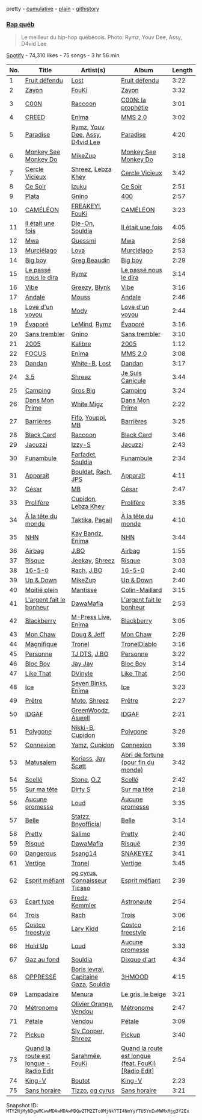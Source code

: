 pretty - [cumulative](/playlists/cumulative/37i9dQZF1DWTZeTXqKTge4.md) - [plain](/playlists/plain/37i9dQZF1DWTZeTXqKTge4) - [githistory](https://github.githistory.xyz/mackorone/spotify-playlist-archive/blob/main/playlists/plain/37i9dQZF1DWTZeTXqKTge4)

### [Rap québ](https://open.spotify.com/playlist/37i9dQZF1DWTZeTXqKTge4)

> Le meilleur du hip\-hop québécois\. Photo: Rymz, Youv Dee, Assy, D4vid Lee

[Spotify](https://open.spotify.com/user/spotify) - 74,310 likes - 75 songs - 3 hr 56 min

| No. | Title | Artist(s) | Album | Length |
|---|---|---|---|---|
| 1 | [Fruit défendu](https://open.spotify.com/track/4dS3ZuMB8PBN0y5nOdQRKN) | [Lost](https://open.spotify.com/artist/5Pd7zqwUqC1INMJAT2Df7b) | [Fruit défendu](https://open.spotify.com/album/46hTeni6rzDZApaurPprXj) | 3:22 |
| 2 | [Zayon](https://open.spotify.com/track/1lc3pzxx2Xsm0YwQwEpFVE) | [FouKi](https://open.spotify.com/artist/3IMC79WXhjXUkDHhpsSN8n) | [Zayon](https://open.spotify.com/album/4XixYxgMhid00ACay6xpfN) | 3:32 |
| 3 | [C00N](https://open.spotify.com/track/4wJyyhwG8ZeESwPVR9mKg2) | [Raccoon](https://open.spotify.com/artist/7nzgBxjw2Co88MGWjMnl4c) | [C00N: la prophétie](https://open.spotify.com/album/672gWjyvSXba4DbO2p6JrS) | 3:01 |
| 4 | [CREED](https://open.spotify.com/track/4VHJDnAK9d9XjhIHuGjib6) | [Enima](https://open.spotify.com/artist/47cHAE0NFwzGOlc3L4oszT) | [MMS 2.0](https://open.spotify.com/album/1frw85H7pUOeM2irhAhXaA) | 3:02 |
| 5 | [Paradise](https://open.spotify.com/track/13see5eBO7p2YYeDU7HJRA) | [Rymz](https://open.spotify.com/artist/3dN1EUAKOFCUBPFXRUdqKu), [Youv Dee](https://open.spotify.com/artist/5P3mgWx3KvnURMhlVm5pMS), [Assy](https://open.spotify.com/artist/2BitGSvp2g87DRz5cdaGxw), [D4vid Lee](https://open.spotify.com/artist/7LzOVgKtZZlKE2AjJ8qDwy) | [Paradise](https://open.spotify.com/album/3WISk3egl8Q7amDKahWhaH) | 4:20 |
| 6 | [Monkey See Monkey Do](https://open.spotify.com/track/1nkSM3aKotsIwOgafMpQqQ) | [MikeZup](https://open.spotify.com/artist/3kmw1yvcUhvPD3pDz8hOVk) | [Monkey See Monkey Do](https://open.spotify.com/album/2XHD8IJglSeKL203sKOFkR) | 3:18 |
| 7 | [Cercle Vicieux](https://open.spotify.com/track/2Wsp91MjyvE6fypPKmW3U4) | [Shreez](https://open.spotify.com/artist/0qNrNX9FKJM0ZJFbcbMlMp), [Lebza Khey](https://open.spotify.com/artist/6oW3oCa9th1gUBNkI1LnGA) | [Cercle Vicieux](https://open.spotify.com/album/4uKG6vs1F0Y84CZOyP2CZm) | 3:42 |
| 8 | [Ce Soir](https://open.spotify.com/track/7cjZwi0ZIiotcjPKl0ymLU) | [Izuku](https://open.spotify.com/artist/07nPO9PmOxJX3XXsCsVVW8) | [Ce Soir](https://open.spotify.com/album/5wp0Zwk1GtcUhZUVUCb5xE) | 2:51 |
| 9 | [Plata](https://open.spotify.com/track/2S4GE0dXH8F0G4HZwviRSQ) | [Gnino](https://open.spotify.com/artist/03sPkUqjLbCXdxu3e46T3H) | [400](https://open.spotify.com/album/1QLh17mGCqestAzRo8VcC0) | 2:57 |
| 10 | [CAMÉLÉON](https://open.spotify.com/track/4eGyyIrOWWGlBbdt0xZTMI) | [FREAKEY!](https://open.spotify.com/artist/4K30jReY7UXKmG1Q93joPY), [FouKi](https://open.spotify.com/artist/3IMC79WXhjXUkDHhpsSN8n) | [CAMÉLÉON](https://open.spotify.com/album/1wC9LZFmdvqfeqFtKOOcYE) | 3:23 |
| 11 | [Il était une fois](https://open.spotify.com/track/3uLZL8cZl2Hr1lal1Cet3D) | [Die\-On](https://open.spotify.com/artist/3PiPx0tAJVVmdwScvelkq3), [Souldia](https://open.spotify.com/artist/6ekcMUMZoiX2HBbQGZgNh1) | [Il était une fois](https://open.spotify.com/album/2viKHkCMddUIbdI4EWbbTd) | 4:05 |
| 12 | [Mwa](https://open.spotify.com/track/6aCFp5r3lWa8oBXl5sw2Fa) | [Guessmi](https://open.spotify.com/artist/1iPrqRhbEuH0BRuIv16zv2) | [Mwa](https://open.spotify.com/album/5f8E0sYFbUjUbkEF6XeBaV) | 2:58 |
| 13 | [Murciélago](https://open.spotify.com/track/4XZyPSlpUW0HrpYOcFJFZX) | [Lova](https://open.spotify.com/artist/3AaQmXxkr6SJLELOEIeSh2) | [Murciélago](https://open.spotify.com/album/2my4wNL1hk75yFIJgVljIl) | 2:53 |
| 14 | [Big boy](https://open.spotify.com/track/3evB6yurMLTf8UnKV3QrXX) | [Greg Beaudin](https://open.spotify.com/artist/546YsSEtGcmiOu121v7Yj0) | [Big boy](https://open.spotify.com/album/1UvtLl4a9eOFUKcE6fhXw7) | 2:29 |
| 15 | [Le passé nous le dira](https://open.spotify.com/track/5PSa5UlautRrllU20C9jY4) | [Rymz](https://open.spotify.com/artist/3dN1EUAKOFCUBPFXRUdqKu) | [Le passé nous le dira](https://open.spotify.com/album/5Qdzs8SPjcZBxMFTDsFXSt) | 3:14 |
| 16 | [Vibe](https://open.spotify.com/track/7jEXxhZQ57fVKiYErtaTqV) | [Greezy](https://open.spotify.com/artist/1zZ9nySaVJp9srjS4Cd1hr), [Blynk](https://open.spotify.com/artist/5QudGDXQi1yGCjENRjMNeQ) | [Vibe](https://open.spotify.com/album/6RyzurbjqKEOjsEXcKK7Ok) | 3:16 |
| 17 | [Andale](https://open.spotify.com/track/1bOqJaCP7MMxJJ2oGRX0jS) | [Mouss](https://open.spotify.com/artist/7D4rgoFxldk2wari7UObNY) | [Andale](https://open.spotify.com/album/3ADUouvgyG92CLvC8rzua5) | 2:46 |
| 18 | [Love d'un voyou](https://open.spotify.com/track/5AxnOc77Zl6gA4UQWqhFVA) | [Mody](https://open.spotify.com/artist/6dkxSINLJmaCC2uxuM61ds) | [Love d'un voyou](https://open.spotify.com/album/6ehJBKCLlIMQrBpT6hwbP9) | 2:44 |
| 19 | [Évaporé](https://open.spotify.com/track/32XFaa4LwJrdI7R4Z8dDZD) | [LeMind](https://open.spotify.com/artist/3PZuIxHVPdduhzcP78mmlW), [Rymz](https://open.spotify.com/artist/3dN1EUAKOFCUBPFXRUdqKu) | [Évaporé](https://open.spotify.com/album/3o3N3TegvhjoTfZmsTxnZo) | 3:16 |
| 20 | [Sans trembler](https://open.spotify.com/track/3HEdgzJeMkuX2MdVGqPRNK) | [Gnino](https://open.spotify.com/artist/03sPkUqjLbCXdxu3e46T3H) | [Sans trembler](https://open.spotify.com/album/0PEec1NvTPyeSEhP5hchWn) | 3:10 |
| 21 | [2005](https://open.spotify.com/track/24X8QSYqgp7P3j9LlAtEuw) | [Kalibre](https://open.spotify.com/artist/2hJHgSjgt2ij8alpKsyWmN) | [2005](https://open.spotify.com/album/3d218d8XdXUSWmGeXdySUK) | 1:12 |
| 22 | [FOCUS](https://open.spotify.com/track/5pW2FIBTAEWwq1S7Mf37dM) | [Enima](https://open.spotify.com/artist/47cHAE0NFwzGOlc3L4oszT) | [MMS 2.0](https://open.spotify.com/album/1frw85H7pUOeM2irhAhXaA) | 3:08 |
| 23 | [Dandan](https://open.spotify.com/track/7L2iNYWkQ6zy9ZloDdJnHr) | [White\-B](https://open.spotify.com/artist/2HnpdXm17xsrVYtmsf7CHM), [Lost](https://open.spotify.com/artist/5Pd7zqwUqC1INMJAT2Df7b) | [Dandan](https://open.spotify.com/album/1kNR3dBuxP2A8WFI25dBXL) | 3:17 |
| 24 | [3.5](https://open.spotify.com/track/2yA4AFOcgm7GoBrqzZuFEv) | [Shreez](https://open.spotify.com/artist/0qNrNX9FKJM0ZJFbcbMlMp) | [Je Suis Canicule](https://open.spotify.com/album/4hWU5w4QTHAkB2mXM5PRgn) | 3:44 |
| 25 | [Camping](https://open.spotify.com/track/3nCyD17Oecbgx4VNX5fNZ5) | [Gros Big](https://open.spotify.com/artist/5lRXcS3hdIRzUO1mbJkvJ0) | [Camping](https://open.spotify.com/album/0TKxbWXUfFAdInNrf6WzrQ) | 3:24 |
| 26 | [Dans Mon Prime](https://open.spotify.com/track/0KfUo1t8ua38q9PNKEwRId) | [White Migz](https://open.spotify.com/artist/2HLKLDXuuQlYM5YxZ21rN8) | [Dans Mon Prime](https://open.spotify.com/album/4NiIcLGYk7ej0l1M2eKEEI) | 2:22 |
| 27 | [Barrières](https://open.spotify.com/track/3C4wnKdUcRx0grFcZtuB0K) | [Fifo](https://open.spotify.com/artist/5OFfXZvVHDQ76SarIJtG0a), [Youppi](https://open.spotify.com/artist/4HXhayOs3iuWCczTsLQOIX), [MB](https://open.spotify.com/artist/2v1aABncTZrtkXA84ZqtyU) | [Barrières](https://open.spotify.com/album/2qgaxwFqAEolIIln26xxTF) | 3:25 |
| 28 | [Black Card](https://open.spotify.com/track/5ejzQ4vFa8FQkHT6qcCBmd) | [Raccoon](https://open.spotify.com/artist/7nzgBxjw2Co88MGWjMnl4c) | [Black Card](https://open.spotify.com/album/20KFfsB3DWh2V2i2DHqvhc) | 3:46 |
| 29 | [Jacuzzi](https://open.spotify.com/track/7w1RLxc7gA8EBcRsWgSOUu) | [Izzy\-S](https://open.spotify.com/artist/76DXtaWMXZQbRZUHkQEdDQ) | [Jacuzzi](https://open.spotify.com/album/4VR3RBzYwMY1WnpiUsfaWt) | 2:43 |
| 30 | [Funambule](https://open.spotify.com/track/17IYFs7jWrOZ3q30kBmnBn) | [Farfadet](https://open.spotify.com/artist/3n6sDQ5wLfb9GpJaKcEaPB), [Souldia](https://open.spotify.com/artist/6ekcMUMZoiX2HBbQGZgNh1) | [Funambule](https://open.spotify.com/album/4o4Wy7x6zIvGaeDdJxC9k2) | 2:34 |
| 31 | [Apparaît](https://open.spotify.com/track/3GS2743jHrfQlA37gOVsmd) | [Bouldat](https://open.spotify.com/artist/6OJIqTSNa43LsvZmIURNAb), [Rach](https://open.spotify.com/artist/1Qyyc7H8E9gI5nEjWTQk7n), [JPS](https://open.spotify.com/artist/0tziQnn4fmfk5ReISVIJEN) | [Apparaît](https://open.spotify.com/album/6WrLK9v2g0Ggzqy5h00vpe) | 4:11 |
| 32 | [César](https://open.spotify.com/track/1SHRlSZ78fklxAMG6bVBVW) | [MB](https://open.spotify.com/artist/2v1aABncTZrtkXA84ZqtyU) | [César](https://open.spotify.com/album/0n3xG3MLvkhq1Jmpuwnv28) | 2:47 |
| 33 | [Prolifère](https://open.spotify.com/track/3Ej0N0tBYVaVeVJy4sD7pn) | [Cupidon](https://open.spotify.com/artist/5iLIhZFtUFijzNwplwZtlV), [Lebza Khey](https://open.spotify.com/artist/6oW3oCa9th1gUBNkI1LnGA) | [Prolifère](https://open.spotify.com/album/2VGYIR1CyIys08QznWWJcy) | 3:35 |
| 34 | [À la tête du monde](https://open.spotify.com/track/04Be4rY9wl1DmvO4YiYjtJ) | [Taktika](https://open.spotify.com/artist/5ArmvYVqg6FfX5Wmo8lBG3), [Pagail](https://open.spotify.com/artist/4ZYhY3xoiTwIhNL5Mx7HH1) | [À la tête du monde](https://open.spotify.com/album/0hRslk316odnBngGPsjaFE) | 4:10 |
| 35 | [NHN](https://open.spotify.com/track/0DfrSA7A8vdk8rDCUlBNac) | [Kay Bandz](https://open.spotify.com/artist/0NhcQOX46LVhK8aUc4vmMd), [Enima](https://open.spotify.com/artist/47cHAE0NFwzGOlc3L4oszT) | [NHN](https://open.spotify.com/album/7s2LzVU7OEMJbKW4DUYsBJ) | 3:44 |
| 36 | [Airbag](https://open.spotify.com/track/3y4tm1BSZMlg8YfwIQh8qU) | [J.BO](https://open.spotify.com/artist/6qfbY11F2cczEo2xrQeQBG) | [Airbag](https://open.spotify.com/album/28ceNLJVzA6XsEgJv9RxfU) | 1:55 |
| 37 | [Risque](https://open.spotify.com/track/4jH3ztl0lHmltux05WwZTy) | [Jeekay](https://open.spotify.com/artist/38POyyW13rAIhFtElJXFwJ), [Shreez](https://open.spotify.com/artist/0qNrNX9FKJM0ZJFbcbMlMp) | [Risque](https://open.spotify.com/album/3fUq3cuqBk7NPJROi9XzHo) | 3:03 |
| 38 | [16\-5\-0](https://open.spotify.com/track/5tbnrWKJIK1RnmEyWPhh6b) | [Rach](https://open.spotify.com/artist/1Qyyc7H8E9gI5nEjWTQk7n), [J.BO](https://open.spotify.com/artist/6qfbY11F2cczEo2xrQeQBG) | [16\-5\-0](https://open.spotify.com/album/3tmvTBYVdWvQ7gd4X66o22) | 2:40 |
| 39 | [Up & Down](https://open.spotify.com/track/6Ra9iNq2FoSgHV7T9HaUD2) | [MikeZup](https://open.spotify.com/artist/3kmw1yvcUhvPD3pDz8hOVk) | [Up & Down](https://open.spotify.com/album/37lRoPrv7Iom0ZzdQPKkrd) | 2:40 |
| 40 | [Moitié plein](https://open.spotify.com/track/15tb8Of2C5NujvAYSWyXao) | [Mantisse](https://open.spotify.com/artist/20iPdUZMRpNULtRfv9mJP7) | [Colin\-Maillard](https://open.spotify.com/album/3ndgfqyim4BNv0ATiLLQ7b) | 3:15 |
| 41 | [L'argent fait le bonheur](https://open.spotify.com/track/5Z2OcOObLRf6oJcDmyfSyP) | [DawaMafia](https://open.spotify.com/artist/5yhoElw9gCKKsOAK1mmgHJ) | [L'argent fait le bonheur](https://open.spotify.com/album/1ZlGuLWCqyihvFKcCIhy9P) | 2:53 |
| 42 | [Blackberry](https://open.spotify.com/track/5bPrhszf2qv3BIa8WC1M2Q) | [M\-Press Live](https://open.spotify.com/artist/5nJC0rvHpmXz7JLNE9kf6v), [Enima](https://open.spotify.com/artist/47cHAE0NFwzGOlc3L4oszT) | [Blackberry](https://open.spotify.com/album/2BovtlOMMEiA3fjLQwrHe3) | 3:05 |
| 43 | [Mon Chaw](https://open.spotify.com/track/5TOn3TDdaQhx9MAFJsw2dx) | [Doug & Jeff](https://open.spotify.com/artist/4emZH10SLlSZFIzVnot3q7) | [Mon Chaw](https://open.spotify.com/album/6LH15PDdq6yI8Mbfr2KlCl) | 2:29 |
| 44 | [Magnifique](https://open.spotify.com/track/4mzNeemSeYcTJSPlQWudN7) | [Tronel](https://open.spotify.com/artist/6n7VICMu1PgML7oEbDLmWu) | [TronelDiablo](https://open.spotify.com/album/1kRKwfoDM7hFBH9YrBGlyb) | 3:16 |
| 45 | [Personne](https://open.spotify.com/track/16zJVyvGHRG3qYnQ9cgHbT) | [TJ DTS](https://open.spotify.com/artist/5uns9i1LQsh6mxqXq1QeAe), [J.BO](https://open.spotify.com/artist/6qfbY11F2cczEo2xrQeQBG) | [Personne](https://open.spotify.com/album/78RK4VGCAOquGDBFCcAn0e) | 3:22 |
| 46 | [Bloc Boy](https://open.spotify.com/track/5t1fGB3RJbIcp23rfCV7Ov) | [Jay Jay](https://open.spotify.com/artist/42IVM8biRfwghSfukPMimt) | [Bloc Boy](https://open.spotify.com/album/44HMFKiCD2hcS6ONVPqTJQ) | 3:14 |
| 47 | [Like That](https://open.spotify.com/track/1Kw5YOwgBijPXOsNazPGm7) | [DVinyle](https://open.spotify.com/artist/5ozjuk4ZNYQ5OMv4SmnkyA) | [Like That](https://open.spotify.com/album/0ATe5aLX1LMZnavETQCtRw) | 2:50 |
| 48 | [Ice](https://open.spotify.com/track/5tGZXgLK1nPDF6U8Velfl3) | [Seven Binks](https://open.spotify.com/artist/12SPMb4VM4PyBD9no01jbH), [Enima](https://open.spotify.com/artist/47cHAE0NFwzGOlc3L4oszT) | [Ice](https://open.spotify.com/album/3hEqMe7QYkSZlUPrk5LrUs) | 3:23 |
| 49 | [Prêtre](https://open.spotify.com/track/1XEyDyOdkDvXdBmW2r7mxj) | [Moto](https://open.spotify.com/artist/1YXS0KPxEeYQpVmvSA9FuV), [Shreez](https://open.spotify.com/artist/0qNrNX9FKJM0ZJFbcbMlMp) | [Prêtre](https://open.spotify.com/album/6QRaeSXaeYbn79dqjni4WQ) | 2:27 |
| 50 | [IDGAF](https://open.spotify.com/track/5uy3QzTHO9TRh97CDhQ9Jm) | [GreenWoodz](https://open.spotify.com/artist/4unjY2cWa4org4JmrS0GES), [Aswell](https://open.spotify.com/artist/7ircrxU9ilF88T3dfIP6yc) | [IDGAF](https://open.spotify.com/album/38m4T8X8yQJJ788BM2yJVx) | 2:21 |
| 51 | [Polygone](https://open.spotify.com/track/6HZgqXad50xSCbAvpzzrfH) | [Nikki\-B](https://open.spotify.com/artist/0W4nncV2qo2VMYhhx1GBA0), [Cupidon](https://open.spotify.com/artist/5iLIhZFtUFijzNwplwZtlV) | [Polygone](https://open.spotify.com/album/7rRouNve7pkhxSWiTStvJs) | 3:29 |
| 52 | [Connexion](https://open.spotify.com/track/1KUEsdNuweedvo3Lb9LjlR) | [Yamz](https://open.spotify.com/artist/5ab0GodrK1p7arHrNeLECP), [Cupidon](https://open.spotify.com/artist/5iLIhZFtUFijzNwplwZtlV) | [Connexion](https://open.spotify.com/album/1CFVRutfTbatxCw3C1sWYC) | 3:39 |
| 53 | [Matusalem](https://open.spotify.com/track/2RMo8LiuGhVaA0j8TlLbpK) | [Koriass](https://open.spotify.com/artist/4aLij7W6aqtpsRriCSjGLq), [Jay Scøtt](https://open.spotify.com/artist/3G9XTWY09egHqHlbRcP5cx) | [Abri de fortune \(pour fin du monde\)](https://open.spotify.com/album/0amYsj30gPQuSgc2ukxNdO) | 3:42 |
| 54 | [Scellé](https://open.spotify.com/track/461bGbAcrBfCbtHV8RdP4T) | [Stone](https://open.spotify.com/artist/7MJR0VMo0Jp7eUd2mbs7vQ), [O.Z](https://open.spotify.com/artist/1OOqRDxjjXJZaHjgliZaHc) | [Scellé](https://open.spotify.com/album/1J4n5twTGxBK1aPjyUpAhR) | 2:42 |
| 55 | [Sur ma tête](https://open.spotify.com/track/44Oh92jkTz1Wwjvn3ljR69) | [Dirty S](https://open.spotify.com/artist/3uCVM65wRFP6MB5i44HybA) | [Sur ma tête](https://open.spotify.com/album/24oeB4y5KtvehmuKPFLGQh) | 2:18 |
| 56 | [Aucune promesse](https://open.spotify.com/track/4bE84m2q6Xecrl8Etn8hKC) | [Loud](https://open.spotify.com/artist/5DXzQwj6Kgr5kBjVlYdSHo) | [Aucune promesse](https://open.spotify.com/album/2UVAEGSrXaicQMavEAmVUP) | 3:35 |
| 57 | [Belle](https://open.spotify.com/track/1XBTbrFqzkb8eQpnqcYGsm) | [Statzz](https://open.spotify.com/artist/3HhrftnwBRRopMc07FopkK), [Bnyofficial](https://open.spotify.com/artist/5BqM9z6eisbGASuqh5B6QM) | [Belle](https://open.spotify.com/album/6hMkE5cYDkXqUd5rL8iFfV) | 3:14 |
| 58 | [Pretty](https://open.spotify.com/track/3T0j18B548ErQk12YqVeaM) | [Salimo](https://open.spotify.com/artist/3dbzTStecQkHOqwQaQR3Ur) | [Pretty](https://open.spotify.com/album/09PbP0qQhjMCyga59aKQUI) | 2:40 |
| 59 | [Risqué](https://open.spotify.com/track/5jtT4TQqdgBUTHuM9zPuAr) | [DawaMafia](https://open.spotify.com/artist/5yhoElw9gCKKsOAK1mmgHJ) | [Risqué](https://open.spotify.com/album/4NCssbQeT9blbPPK05AYX5) | 2:39 |
| 60 | [Dangerous](https://open.spotify.com/track/5i3geg5F4TESsafrZe66tv) | [5sang14](https://open.spotify.com/artist/6XM5SrUaWM5XJwV55eHW2s) | [SNAKEYEZ](https://open.spotify.com/album/6CAneTQlP4JM3kzk9RyBqC) | 3:41 |
| 61 | [Vertige](https://open.spotify.com/track/1ImplX8y9L2iv53JX2NkCy) | [Tronel](https://open.spotify.com/artist/6n7VICMu1PgML7oEbDLmWu) | [Vertige](https://open.spotify.com/album/2yoSmS2boP6CbLhUlZPciN) | 3:45 |
| 62 | [Esprit méfiant](https://open.spotify.com/track/1YJTQylI2qGPjd9sbC2Ki8) | [og cyrus](https://open.spotify.com/artist/3KRSccEFVrRnMRe0XKGuNy), [Connaisseur Ticaso](https://open.spotify.com/artist/6Z7e35747Ty7EmmcOaKa8o) | [Esprit méfiant](https://open.spotify.com/album/55ri3vgj9Oqw6XF8EHNDvo) | 2:39 |
| 63 | [Écart type](https://open.spotify.com/track/7elFP749giV9I0f1LQHeFM) | [Fredz](https://open.spotify.com/artist/6vclJnUiJ9D7IW0OP54MFT), [Kemmler](https://open.spotify.com/artist/7hChnO6TKesBmtbTFFjYbP) | [Astronaute](https://open.spotify.com/album/2A41RCTjlR4P888t6OfM89) | 2:54 |
| 64 | [Trois](https://open.spotify.com/track/7FifBy3Tu7kxliPg331kLA) | [Rach](https://open.spotify.com/artist/1Qyyc7H8E9gI5nEjWTQk7n) | [Trois](https://open.spotify.com/album/3sn6a1BXHm5LlNgn2H3hAk) | 3:06 |
| 65 | [Costco freestyle](https://open.spotify.com/track/0oFFNSKg6DvV7rYTCwfMMP) | [Lary Kidd](https://open.spotify.com/artist/1dHfOiwJsDtNzIIrsQgXtX) | [Costco freestyle](https://open.spotify.com/album/7zXtx6SQ1XkGiEi63Qrh8Q) | 2:16 |
| 66 | [Hold Up](https://open.spotify.com/track/2BRWx7J7x96qi5yNCAjxKA) | [Loud](https://open.spotify.com/artist/5DXzQwj6Kgr5kBjVlYdSHo) | [Aucune promesse](https://open.spotify.com/album/2UVAEGSrXaicQMavEAmVUP) | 3:33 |
| 67 | [Gaz au fond](https://open.spotify.com/track/3ahYEYoP0voboULlwJH8Fx) | [Souldia](https://open.spotify.com/artist/6ekcMUMZoiX2HBbQGZgNh1) | [Dixque d'art](https://open.spotify.com/album/5fvUcupi73B843UBlMcRxS) | 4:34 |
| 68 | [OPPRESSÉ](https://open.spotify.com/track/19yP0Tz8r7kDTNzOa39Ksk) | [Boris levrai](https://open.spotify.com/artist/44MDXreyQDVfctriHR8TgN), [Capitaine Gaza](https://open.spotify.com/artist/3MHoGWYHorYV0tblzQ1Nzj), [Souldia](https://open.spotify.com/artist/6ekcMUMZoiX2HBbQGZgNh1) | [3HMOOD](https://open.spotify.com/album/0dXhFCshDYMlcdQSqtY9Oy) | 4:15 |
| 69 | [Lampadaire](https://open.spotify.com/track/7Fhd4Q0nYLhu7BGQCBXnZy) | [Menura](https://open.spotify.com/artist/2JjA9sCrPDgdweBVtimwzp) | [Le gris, le beige](https://open.spotify.com/album/5O2dAEL3lOaioQYpGrIt9y) | 3:21 |
| 70 | [Métronome](https://open.spotify.com/track/2uUQyVagqpPABBsVHa9YfP) | [Olivier Orange](https://open.spotify.com/artist/3wTB6XsgN32DuHFeD62qyM), [Vendou](https://open.spotify.com/artist/4Eh9gm2q4XSbk8YXLoEUjG) | [Métronome](https://open.spotify.com/album/0SRwHzWJAAyKsSmSEFskTF) | 2:47 |
| 71 | [Pétale](https://open.spotify.com/track/5MT66MAa0tPKBM0jV5aqq8) | [Vendou](https://open.spotify.com/artist/4Eh9gm2q4XSbk8YXLoEUjG) | [Pétale](https://open.spotify.com/album/0qmrfShgngmmWA8cPcrXAA) | 3:09 |
| 72 | [Pickup](https://open.spotify.com/track/3QR5mPpzBG26S4Uqe6XZi7) | [Sly Cooper](https://open.spotify.com/artist/2chxHFLwg84ucaOUKKQ1Bk), [Shreez](https://open.spotify.com/artist/0qNrNX9FKJM0ZJFbcbMlMp) | [Pickup](https://open.spotify.com/album/0o9ydVRqFkEwZS4F28SGFc) | 3:40 |
| 73 | [Quand la route est longue \- Radio Edit](https://open.spotify.com/track/5J60TBnpkXpncoXOjDENoV) | [Sarahmée](https://open.spotify.com/artist/7icPanI4wjZVQCkvaUMWLX), [FouKi](https://open.spotify.com/artist/3IMC79WXhjXUkDHhpsSN8n) | [Quand la route est longue \(feat\. FouKi\) \[Radio Edit\]](https://open.spotify.com/album/04V5LztQcB3ltQ9BXGJMEY) | 2:54 |
| 74 | [King\-V](https://open.spotify.com/track/1QgzTqitUmu9j6mnSS2C0t) | [Boutot](https://open.spotify.com/artist/7HFhi8w52p30roEfUmV7Mh) | [King\-V](https://open.spotify.com/album/11XbARlvVaV8ujs9BsGnhY) | 2:23 |
| 75 | [Sans horaire](https://open.spotify.com/track/4xVQsPA32CgHu2v1fZbcTA) | [Tizzo](https://open.spotify.com/artist/0NAWq4CW7DxGwgIm1Ock5C), [og cyrus](https://open.spotify.com/artist/3KRSccEFVrRnMRe0XKGuNy) | [Sans horaire](https://open.spotify.com/album/2WOwDw0iT1rkI4VM4l1Y3l) | 3:21 |

Snapshot ID: `MTY2NjMyNDgwMCwwMDAwMDAwMDQwZTM2ZTc0MjNkYTI4NmYyYTU5YmIwMWMxMjg3Y2Ex`
